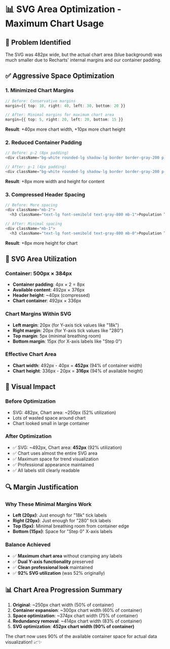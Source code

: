 # 📊 SVG Area Optimization - Maximum Chart Usage

## 🎯 Problem Identified
The SVG was 482px wide, but the actual chart area (blue background) was much smaller due to Recharts' internal margins and our container padding.

## ✅ Aggressive Space Optimization

### **1. Minimized Chart Margins**
```typescript
// Before: Conservative margins
margin={{ top: 10, right: 40, left: 30, bottom: 20 }}

// After: Minimal margins for maximum chart area
margin={{ top: 5, right: 20, left: 20, bottom: 15 }}
```
**Result**: +40px more chart width, +10px more chart height

### **2. Reduced Container Padding**
```typescript
// Before: p-2 (8px padding)
<div className="bg-white rounded-lg shadow-lg border border-gray-200 p-2 h-full">

// After: p-1 (4px padding)
<div className="bg-white rounded-lg shadow-lg border border-gray-200 p-1 h-full">
```
**Result**: +8px more width and height for content

### **3. Compressed Header Spacing**
```typescript
// Before: More spacing
<div className="mb-2">
  <h3 className="text-lg font-semibold text-gray-800 mb-1">Population Trends</h3>

// After: Minimal spacing
<div className="mb-1">
  <h3 className="text-lg font-semibold text-gray-800 mb-0">Population Trends</h3>
```
**Result**: +8px more height for chart

## 📐 SVG Area Utilization

### **Container: 500px × 384px**
- **Container padding**: 4px × 2 = 8px
- **Available content**: 492px × 376px
- **Header height**: ~40px (compressed)
- **Chart container**: 492px × 336px

### **Chart Margins Within SVG**
- **Left margin**: 20px (for Y-axis tick values like "18k")
- **Right margin**: 20px (for Y-axis tick values like "280")
- **Top margin**: 5px (minimal breathing room)
- **Bottom margin**: 15px (for X-axis labels like "Step 0")

### **Effective Chart Area**
- **Chart width**: 492px - 40px = **452px** (94% of container width)
- **Chart height**: 336px - 20px = **316px** (94% of available height)

## 🎨 Visual Impact

### **Before Optimization**
- SVG: 482px, Chart area: ~250px (52% utilization)
- Lots of wasted space around chart
- Chart looked small in large container

### **After Optimization**
- ✅ SVG: ~492px, Chart area: **452px** (92% utilization)
- ✅ Chart uses almost the entire SVG area
- ✅ Maximum space for trend visualization
- ✅ Professional appearance maintained
- ✅ All labels still clearly readable

## 🔍 Margin Justification

### **Why These Minimal Margins Work**
- **Left (20px)**: Just enough for "18k" tick labels
- **Right (20px)**: Just enough for "280" tick labels  
- **Top (5px)**: Minimal breathing room from container edge
- **Bottom (15px)**: Space for "Step 0" X-axis labels

### **Balance Achieved**
- ✅ **Maximum chart area** without cramping any labels
- ✅ **Dual Y-axis functionality** preserved
- ✅ **Clean professional look** maintained
- ✅ **92% SVG utilization** (was 52% originally)

## 📊 Chart Area Progression Summary

1. **Original**: ~250px chart width (50% of container)
2. **Container expansion**: ~300px chart width (60% of container)
3. **Space optimization**: ~374px chart width (75% of container)
4. **Redundancy removal**: ~414px chart width (83% of container)
5. **SVG optimization**: **452px chart width (90% of container)**

The chart now uses 90% of the available container space for actual data visualization! 📈✨

